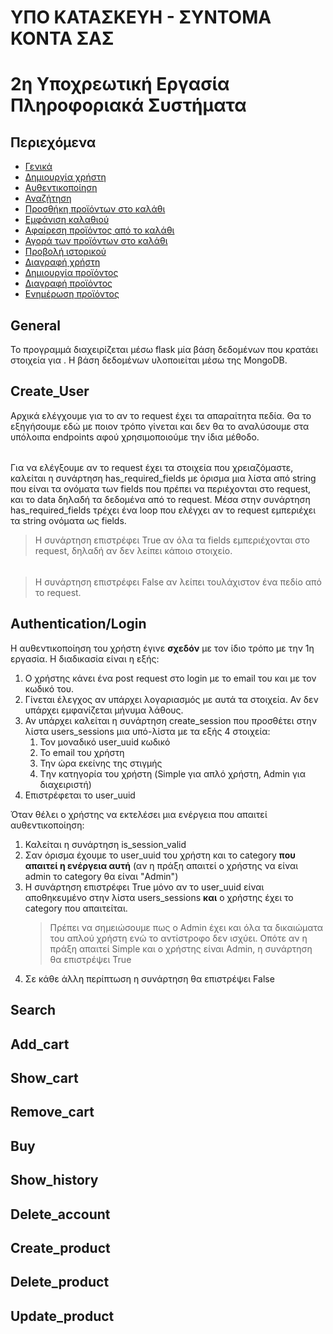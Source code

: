# ΥΠΟ ΚΑΤΑΣΚΕΥΗ - ΣΥΝΤΟΜΑ ΚΟΝΤΑ ΣΑΣ
# 2η Υποχρεωτική Εργασία Πληροφοριακά Συστήματα

## Περιεχόμενα 
* [Γενικά](#General)
* [Δημιουργία χρήστη](#Create_User) 
* [Αυθεντικοποίηση](#Authentication/Login)
* [Αναζήτηση](#Search)
* [Προσθήκη προϊόντων στο καλάθι](#Add_cart)
* [Εμφάνιση καλαθιού](#Show_cart)
* [Αφαίρεση προϊόντος από το καλάθι](#Remove_cart)
* [Αγορά των προϊόντων στο καλάθι](#Buy)
* [Προβολή ιστορικού](#Show_history)
* [Διαγραφή χρήστη](#Delete_account)
* [Δημιουργία προϊόντος](#Create_product)
* [Διαγραφή προϊόντος](#Delete_product)
* [Ενημέρωση προϊόντος](#Update_product)

## General
Το προγραμμά διαχειρίζεται μέσω flask μία βάση δεδομένων που κρατάει στοιχεία για . Η βάση δεδομένων υλοποιείται μέσω της MongoDB.

## Create_User
Αρχικά ελέγχουμε για το αν το request έχει τα απαραίτητα πεδία. Θα το εξηγήσουμε εδώ με ποιον τρόπο γίνεται και δεν θα το αναλύσουμε στα υπόλοιπα endpoints αφού χρησιμοποιούμε την ίδια μέθοδο.
######
Για να ελέγξουμε αν το request έχει τα στοιχεία που χρειαζόμαστε, καλείται η συνάρτηση has_required_fields με όρισμα μια λίστα από string που είναι τα ονόματα των fields που πρέπει να περιέχονται στο request, και το data δηλαδή τα δεδομένα από το request. Μέσα στην συνάρτηση has_required_fields τρέχει ένα loop που ελέγχει αν το request εμπεριέχει τα string ονόματα ως fields.
>Η συνάρτηση επιστρέφει True αν όλα τα fields εμπεριέχονται στο request, δηλαδή αν δεν λείπει κάποιο στοιχείο.
######
>Η συνάρτηση επιστρέφει False αν λείπει τουλάχιστον ένα πεδίο από το request. 



## Authentication/Login

Η αυθεντικοποίηση του χρήστη έγινε __σχεδόν__ με τον ίδιο τρόπο με την 1η εργασία. Η διαδικασία είναι η εξής:
1. Ο χρήστης κάνει ένα post request στο login με το email του και με τον κωδικό του.
2. Γίνεται έλεγχος αν υπάρχει λογαριασμός με αυτά τα στοιχεία. Αν δεν υπάρχει εμφανίζεται μήνυμα λάθους.
3. Αν υπάρχει καλείται η συνάρτηση create_session που προσθέτει στην λίστα users_sessions μια υπό-λίστα με τα εξής 4 στοιχεία:
	1. Τον μοναδικό user_uuid κωδικό
	2. Το email του χρήστη
	3. Την ώρα εκείνης της στιγμής
	4. Tην κατηγορία του χρήστη (Simple για απλό χρήστη, Admin για διαχειριστή)
4. Επιστρέφεται το user_uuid

Όταν θέλει ο χρήστης να εκτελέσει μια ενέργεια που απαιτεί αυθεντικοποίηση:
1. Καλείται η συνάρτηση is_session_valid 
2. Σαν όρισμα έχουμε το user_uuid του χρήστη και το category __που απαιτεί η ενέργεια αυτή__ (αν η πράξη απαιτεί ο χρήστης να είναι admin το category θα είναι "Admin")
3. Η συνάρτηση επιστρέφει True μόνο αν το user_uuid είναι αποθηκευμένο στην λίστα users_sessions __και__ ο χρήστης έχει το category που απαιτείται. 
	>Πρέπει να σημειώσουμε πως ο Admin έχει και όλα τα δικαιώματα του απλού χρήστη ενώ το αντίστροφο δεν ισχύει. Οπότε αν η πράξη απαιτεί Simple και ο χρήστης είναι Admin, η συνάρτηση θα επιστρέψει True
4. Σε κάθε άλλη περίπτωση η συνάρτηση θα επιστρέψει False

## Search

## Add_cart

## Show_cart

## Remove_cart

## Buy

## Show_history

## Delete_account

## Create_product

## Delete_product

## Update_product

